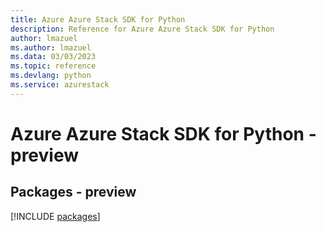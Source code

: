 ```yaml
---
title: Azure Azure Stack SDK for Python
description: Reference for Azure Azure Stack SDK for Python
author: lmazuel
ms.author: lmazuel
ms.data: 03/03/2023
ms.topic: reference
ms.devlang: python
ms.service: azurestack
---
```

# Azure Azure Stack SDK for Python - preview
## Packages - preview
[!INCLUDE [packages](azure-stack-index.md)]